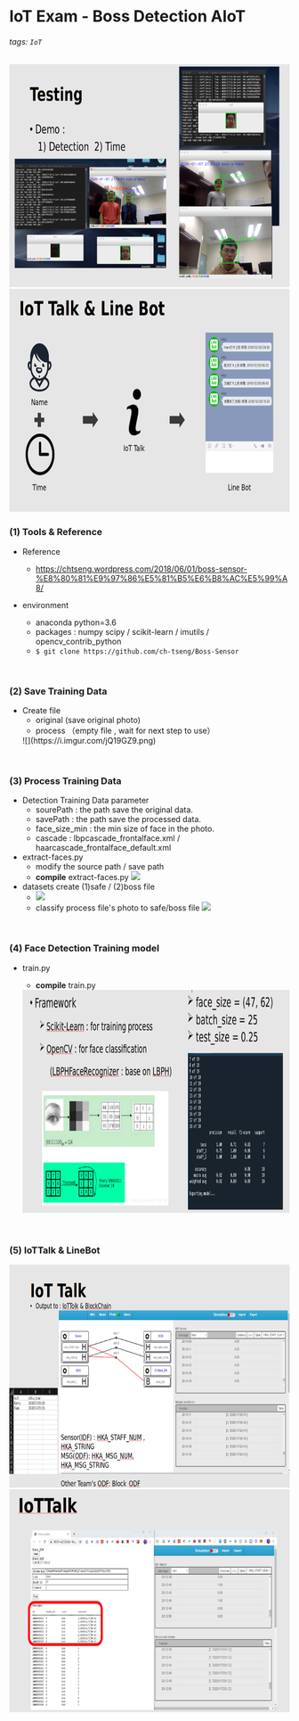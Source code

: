 # IoT Exam - Boss Detection AIoT
###### tags: `IoT`

<img src="photo/demo.png" width="800" height="400" /> 
<img src="photo/architecture.png" width="800" height="400" /> 

### (1) Tools & Reference
- Reference
    -    https://chtseng.wordpress.com/2018/06/01/boss-sensor-%E8%80%81%E9%97%86%E5%81%B5%E6%B8%AC%E5%99%A8/


- environment
    - anaconda python=3.6
    - packages : numpy scipy / scikit-learn / imutils / opencv_contrib_python
    - `$ git clone https://github.com/ch-tseng/Boss-Sensor`
<br />

### (2) Save Training Data
- Create file
    - original (save original photo)
    - process （empty file , wait for next step to use）
    <a/>
    ![](https://i.imgur.com/jQ19GZ9.png)
    



<br />

### (3) Process Training Data
- Detection Training Data parameter
    - sourePath : the path save the original data.
    - savePath : the path save the processed data.
    - face_size_min : the min size of face in the photo.
    - cascade : lbpcascade_frontalface.xml / haarcascade_frontalface_default.xml
-  extract-faces.py
    -  modify the source path / save path
    -  **compile** extract-faces.py
    ![](https://i.imgur.com/F20IAYo.png)
- datasets create (1)safe / (2)boss file
    - ![](https://i.imgur.com/96a3Eg7.png)
    - classify process file's photo to safe/boss file
        ![](https://i.imgur.com/rVWea1V.png)

<br />

### (4) Face Detection Training model
- train.py
    - **compile** train.py
    <a/>
    <img src="photo/Train Model.png" width="800" height="400" /> <br />
                    


<br />

### (5) IoTTalk & LineBot
<img src="photo/iottalk.png" width="800" height="400" /> 
<img src="photo/iottalk2.png" width="800" height="400" /> 

